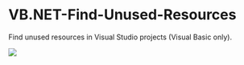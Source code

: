 # VB.NET-Find-Unused-Resources
Find unused resources in Visual Studio projects (Visual Basic only).

![](https://i.imgur.com/lIFcki7.png)

